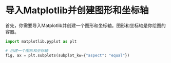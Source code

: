 # 导入Matplotlib并创建图形和坐标轴

首先，你需要导入Matplotlib并创建一个图形和坐标轴。图形和坐标轴是你绘图的容器。

```python
import matplotlib.pyplot as plt

# 创建一个图形和坐标轴
fig, ax = plt.subplots(subplot_kw={"aspect": "equal"})
```
